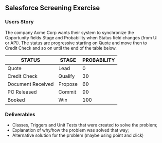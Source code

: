 ## Salesforce Screening Exercise

### Users Story

The company Acme Corp wants their system to synchronize the Opportunity fields Stage and Probability when
Status field changes (from UI or API). The status are progressive starting on Quote and move then to Credit Check
and so on until the end of the table below.

| STATUS             | STAGE   | PROBABILITY |
| ------------------ | ------- | ----------- |
| Quote              | Lead    | 0           |
| Credit Check       | Qualify | 30          |
| Document Received  | Propose | 60          |
| PO Released        | Commit  | 90          |
| Booked             | Win     | 100         |

### Deliverables

* Classes, Triggers and Unit Tests that were created to solve the problem;
* Explanation of why/how the problem was solved that way;
* Alternative solution for the problem (maybe using point and click)
